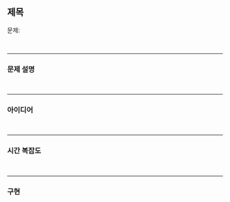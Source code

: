 ## 제목

문제: 

<br/>

---

### 문제 설명


<br/>

---

### 아이디어


<br/>

---

### 시간 복잡도


<br/>

---

### 구현

```java


```

